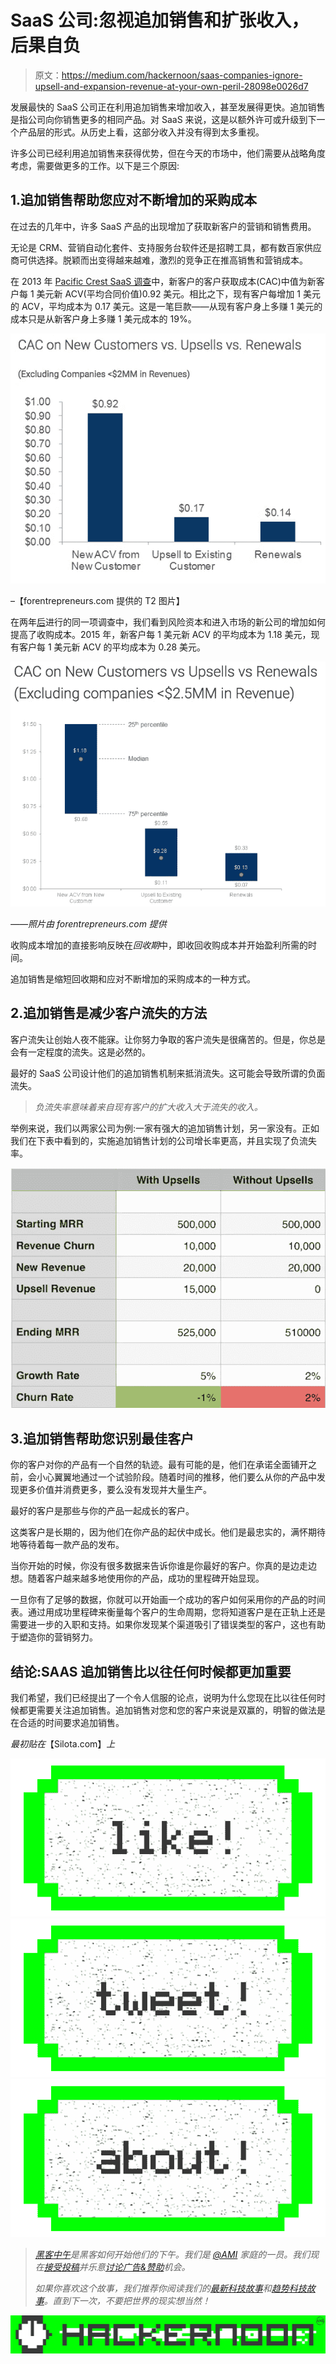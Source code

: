 # SaaS 公司:忽视追加销售和扩张收入，后果自负

> 原文：<https://medium.com/hackernoon/saas-companies-ignore-upsell-and-expansion-revenue-at-your-own-peril-28098e0026d7>

发展最快的 SaaS 公司正在利用追加销售来增加收入，甚至发展得更快。追加销售是指公司向你销售更多的相同产品。对 SaaS 来说，这是以额外许可或升级到下一个产品层的形式。从历史上看，这部分收入并没有得到太多重视。

许多公司已经利用追加销售来获得优势，但在今天的市场中，他们需要从战略角度考虑，需要做更多的工作。以下是三个原因:

## 1.追加销售帮助您应对不断增加的采购成本

在过去的几年中，许多 SaaS 产品的出现增加了获取新客户的营销和销售费用。

无论是 CRM、营销自动化套件、支持服务台软件还是招聘工具，都有数百家供应商可供选择。脱颖而出变得越来越难，激烈的竞争正在推高销售和营销成本。

在 2013 年 [Pacific Crest SaaS 调查](http://www.forentrepreneurs.com/2013-saas-survey/)中，新客户的客户获取成本(CAC)中值为新客户每 1 美元新 ACV(平均合同价值)0.92 美元。相比之下，现有客户每增加 1 美元的 ACV，平均成本为 0.17 美元。这是一笔巨款——从现有客户身上多赚 1 美元的成本只是从新客户身上多赚 1 美元成本的 19%。

![](img/8a393e1da13888ecb6bfc0c6b66bea6e.png)

–【forentrepreneurs.com 提供的 T2 图片】

在两年[后](http://www.forentrepreneurs.com/2015-saas-survey-part-1/)进行的同一项调查中，我们看到风险资本和进入市场的新公司的增加如何提高了收购成本。2015 年，新客户每 1 美元新 ACV 的平均成本为 1.18 美元，现有客户每 1 美元新 ACV 的平均成本为 0.28 美元。

![](img/c26a92059d58a9911f5fdba51f519e27.png)

*——照片由 forentrepreneurs.com 提供*

收购成本增加的直接影响反映在*回收期*中，即收回收购成本并开始盈利所需的时间。

追加销售是缩短回收期和应对不断增加的采购成本的一种方式。

## 2.追加销售是减少客户流失的方法

客户流失让创始人夜不能寐。让你努力争取的客户流失是很痛苦的。但是，你总是会有一定程度的流失。这是必然的。

最好的 SaaS 公司设计他们的追加销售机制来抵消流失。这可能会导致所谓的负面流失。

> *负流失率意味着来自现有客户的扩大收入大于流失的收入。*

举例来说，我们以两家公司为例:一家有强大的追加销售计划，另一家没有。正如我们在下表中看到的，实施追加销售计划的公司增长率更高，并且实现了负流失率。

![](img/2a892c84a29bf9f5f018d6c958af2a94.png)

## 3.追加销售帮助您识别最佳客户

你的客户对你的产品有一个自然的轨迹。最有可能的是，他们在承诺全面铺开之前，会小心翼翼地通过一个试验阶段。随着时间的推移，他们要么从你的产品中发现更多价值并消费更多，要么没有发现并大量生产。

最好的客户是那些与你的产品一起成长的客户。

这类客户是长期的，因为他们在你产品的起伏中成长。他们是最忠实的，满怀期待地等待着每一款产品的发布。

当你开始的时候，你没有很多数据来告诉你谁是你最好的客户。你真的是边走边想。随着客户越来越多地使用你的产品，成功的里程碑开始显现。

一旦你有了足够的数据，你就可以开始画一个成功的客户如何采用你的产品的时间表。通过用成功里程碑来衡量每个客户的生命周期，您将知道客户是在正轨上还是需要进一步的入职和支持。如果你发现某个渠道吸引了错误类型的客户，这也有助于塑造你的营销努力。

## 结论:SAAS 追加销售比以往任何时候都更加重要

我们希望，我们已经提出了一个令人信服的论点，说明为什么您现在比以往任何时候都更需要关注追加销售。追加销售对您和您的客户来说是双赢的，明智的做法是在合适的时间要求追加销售。

*最初贴在*【Silota.com】*上*

*[![](img/50ef4044ecd4e250b5d50f368b775d38.png)](http://bit.ly/HackernoonFB)**[![](img/979d9a46439d5aebbdcdca574e21dc81.png)](https://goo.gl/k7XYbx)**[![](img/2930ba6bd2c12218fdbbf7e02c8746ff.png)](https://goo.gl/4ofytp)*

> *[黑客中午](http://bit.ly/Hackernoon)是黑客如何开始他们的下午。我们是 [@AMI](http://bit.ly/atAMIatAMI) 家庭的一员。我们现在[接受投稿](http://bit.ly/hackernoonsubmission)并乐意[讨论广告&赞助](mailto:partners@amipublications.com)机会。*
> 
> *如果你喜欢这个故事，我们推荐你阅读我们的[最新科技故事](http://bit.ly/hackernoonlatestt)和[趋势科技故事](https://hackernoon.com/trending)。直到下一次，不要把世界的现实想当然！*

*[![](img/be0ca55ba73a573dce11effb2ee80d56.png)](https://goo.gl/Ahtev1)*